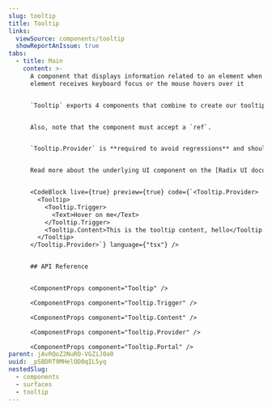```yaml
---
slug: tooltip
title: Tooltip
links:
  viewSource: components/tooltip
  showReportAnIssue: true
tabs:
  - title: Main
    content: >-
      A component that displays information related to an element when the
      element receives keyboard focus or the mouse hovers over it


      `Tooltip` exports 4 components that combine to create our tooltip. The `Tooltip.Trigger` requires a React component child (or passed to `as`) to allow the necessary event bindings and accessible properties to be cloned.


      Also, note that the component must accept a `ref`.


      `Tooltip.Provider` is **required to avoid regressions** and should be included at the root level of the application.


      Read more about the underlying UI component on the [Radix UI documentation site](https://radix-ui.com/primitives/docs/components/tooltip).


      <CodeBlock live={true} preview={true} code={`<Tooltip.Provider>
        <Tooltip>
          <Tooltip.Trigger>
            <Text>Hover on me</Text>
          </Tooltip.Trigger>
          <Tooltip.Content>This is the tooltip content, hello</Tooltip.Content>
        </Tooltip>
      </Tooltip.Provider>`} language={"tsx"} />


      ## API Reference


      <ComponentProps component="Tooltip" />

      <ComponentProps component="Tooltip.Trigger" />

      <ComponentProps component="Tooltip.Content" />

      <ComponentProps component="Tooltip.Provider" />

      <ComponentProps component="Tooltip.Portal" />
parent: jAvRQoZ2NuRO-VGZiJ0a0
uuid: _pSBDRT9MHelOD0qIL5yq
nestedSlug:
  - components
  - surfaces
  - tooltip
---
```

